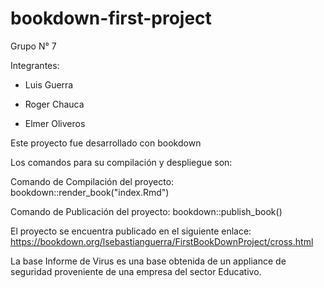 # bookdown-first-project

Grupo N° 7

Integrantes:

* Luis Guerra

* Roger Chauca

* Elmer Oliveros

Este proyecto fue desarrollado con bookdown

Los comandos para su compilación y despliegue son: 

Comando de Compilación del proyecto: bookdown::render_book("index.Rmd")

Comando de Publicación del proyecto: bookdown::publish_book()

El proyecto se encuentra publicado en el siguiente enlace:
https://bookdown.org/lsebastianguerra/FirstBookDownProject/cross.html

La base Informe de Virus es una base obtenida de un appliance de seguridad proveniente de una empresa del sector Educativo.
